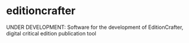 # editioncrafter
UNDER DEVELOPMENT: Software for the development of EditionCrafter, digital critical edition publication tool
